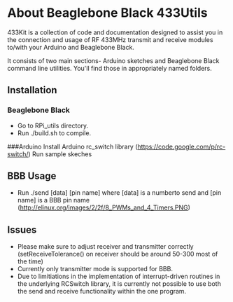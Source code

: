 # About Beaglebone Black 433Utils

433Kit is a collection of code and documentation designed to assist you in the connection and usage of RF 433MHz transmit and receive modules to/with your Arduino and Beaglebone Black.

It consists of two main sections- Arduino sketches and Beaglebone Black command line utilities.  You'll find those in appropriately named folders.

## Installation
### Beaglebone Black
- Go to RPi_utils directory.
- Run ./build.sh to compile.

###Arduino
Install Arduino rc_switch library (https://code.google.com/p/rc-switch/)
Run sample skeches

## BBB Usage
- Run ./send [data] [pin name]
where [data] is a numberto send and [pin name] is a BBB pin name (http://elinux.org/images/2/2f/8_PWMs_and_4_Timers.PNG)



## Issues
- Please make sure to adjust receiver and transmitter correctly (setReceiveTolerance() on receiver should be around 50-300 most of the time)
- Currently only transmitter mode is supported for BBB.
- Due to limitiations in the implementation of interrupt-driven routines in the underlying RCSwitch library, it is currently not possible to use both the send and receive functionality within the one program.  
